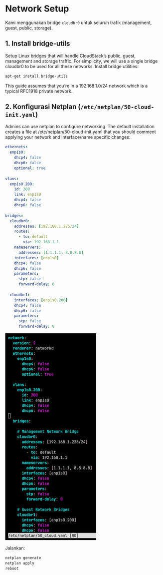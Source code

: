 # Network Setup

Kami menggunakan bridge `cloudbr0` untuk seluruh trafik (management, guest, public, storage).

## 1. Install bridge-utils

Setup Linux bridges that will handle CloudStack’s public, guest, management and storage traffic. For simplicity, we will use a single bridge cloudbr0 to be used for all these networks. Install bridge utilities:

```bash
apt-get install bridge-utils
```
This guide assumes that you’re in a 192.168.1.0/24 network which is a typical RFC1918 private network.

## 2. Konfigurasi Netplan (`/etc/netplan/50-cloud-init.yaml`)

Admins can use netplan to configure networking. The default installation creates a file at /etc/netplan/50-cloud-init.yaml that you should comment applying your network and interface/name specific changes:

```yaml
ethernets:
  enp1s0:
    dhcp4: false
    dhcp6: false
    optional: true

vlans:
  enp1s0.200:
    id: 200
    link: enp1s0
    dhcp4: false
    dhcp6: false

bridges:
  cloudbr0:
    addresses: [192.168.1.225/24]
    routes:
      - to: default
        via: 192.168.1.1
    nameservers:
      addresses: [1.1.1.1, 8.8.8.8]
    interfaces: [enp1s0]
    dhcp4: false
    dhcp6: false
    parameters:
      stp: false
      forward-delay: 0

  cloudbr1:
    interfaces: [enp1s0.200]
    dhcp4: false
    dhcp6: false
    parameters:
      stp: false
      forward-delay: 0
```
![netplan config](/image/image_netplan.png)

Jalankan:
```bash
netplan generate
netplan apply
reboot
```


